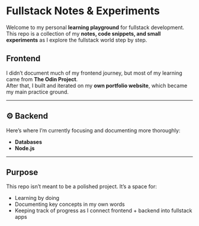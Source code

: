 # Fullstack Notes & Experiments

Welcome to my personal **learning playground** for fullstack development.  
This repo is a collection of my **notes, code snippets, and small experiments** as I explore the fullstack world step by step.

##  Frontend
I didn’t document much of my frontend journey, but most of my learning came from **The Odin Project**.  
After that, I built and iterated on my **own portfolio website**, which became my main practice ground.

---

## ⚙ Backend
Here’s where I’m currently focusing and documenting more thoroughly:
- **Databases**  
- **Node.js** 

---

##  Purpose
This repo isn’t meant to be a polished project. It’s a space for:
- Learning by doing  
- Documenting key concepts in my own words  
- Keeping track of progress as I connect frontend + backend into fullstack apps  
